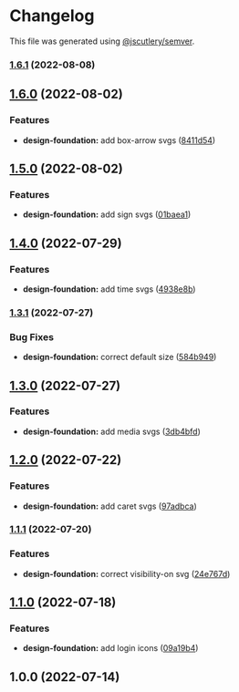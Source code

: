 # Changelog

This file was generated using [@jscutlery/semver](https://github.com/jscutlery/semver).

### [1.6.1](https://gitlab.migoinc.com/migotv/paintbox/compare/design-foundation@1.6.0...design-foundation@1.6.1) (2022-08-08)

## [1.6.0](https://gitlab.migoinc.com/migotv/paintbox/compare/design-foundation@1.5.0...design-foundation@1.6.0) (2022-08-02)


### Features

* **design-foundation:** add box-arrow svgs ([8411d54](https://gitlab.migoinc.com/migotv/paintbox/commit/8411d548c3665d11260ac8f8ed8ad01ffce41b7b))

## [1.5.0](https://gitlab.migoinc.com/migotv/paintbox/compare/design-foundation@1.4.0...design-foundation@1.5.0) (2022-08-02)


### Features

* **design-foundation:** add sign svgs ([01baea1](https://gitlab.migoinc.com/migotv/paintbox/commit/01baea186c722f6e38ab8f5bd367478696ea8e60))

## [1.4.0](https://gitlab.migoinc.com/migotv/paintbox/compare/design-foundation@1.3.1...design-foundation@1.4.0) (2022-07-29)


### Features

* **design-foundation:** add time svgs ([4938e8b](https://gitlab.migoinc.com/migotv/paintbox/commit/4938e8bbbe3d797f4230cd2b807d2d15f4eb9ddd))

### [1.3.1](https://gitlab.migoinc.com/migotv/paintbox/compare/design-foundation@1.3.0...design-foundation@1.3.1) (2022-07-27)


### Bug Fixes

* **design-foundation:** correct default size ([584b949](https://gitlab.migoinc.com/migotv/paintbox/commit/584b9493e6585b993d326b2dbb392cb7c79021c7))

## [1.3.0](https://gitlab.migoinc.com/migotv/paintbox/compare/design-foundation@1.2.0...design-foundation@1.3.0) (2022-07-27)


### Features

* **design-foundation:** add media svgs ([3db4bfd](https://gitlab.migoinc.com/migotv/paintbox/commit/3db4bfd559fc614caf25befd7bd9a27ae46957f7))

## [1.2.0](https://gitlab.migoinc.com/migotv/paintbox/compare/design-foundation@1.1.1...design-foundation@1.2.0) (2022-07-22)


### Features

* **design-foundation:** add caret svgs ([97adbca](https://gitlab.migoinc.com/migotv/paintbox/commit/97adbca4bda4974439c9fb22143058978ac30720))

### [1.1.1](https://gitlab.migoinc.com/migotv/paintbox/compare/design-foundation@1.1.0...design-foundation@1.1.1) (2022-07-20)


### Features

* **design-foundation:** correct visibility-on svg ([24e767d](https://gitlab.migoinc.com/migotv/paintbox/commit/24e767d3d32cd8ef7f303eeb0241b5bf84954ceb))

## [1.1.0](https://gitlab.migoinc.com/migotv/paintbox/compare/design-foundation@1.0.0...design-foundation@1.1.0) (2022-07-18)


### Features

* **design-foundation:** add login icons ([09a19b4](https://gitlab.migoinc.com/migotv/paintbox/commit/09a19b4c0499d92f63f53b550430a83e25c4abfb))

## 1.0.0 (2022-07-14)
